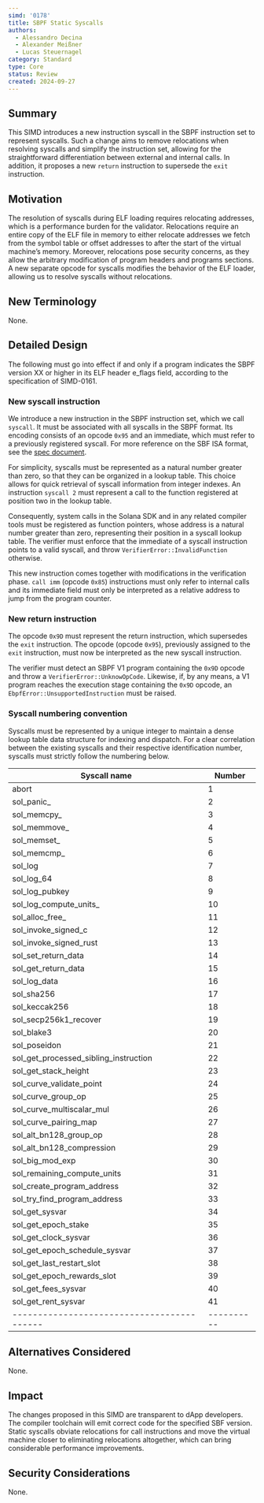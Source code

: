 ```yaml
---
simd: '0178'
title: SBPF Static Syscalls
authors:
  - Alessandro Decina
  - Alexander Meißner
  - Lucas Steuernagel
category: Standard
type: Core
status: Review
created: 2024-09-27
---
```


## Summary

This SIMD introduces a new instruction syscall in the SBPF instruction set to 
represent syscalls. Such a change aims to remove relocations when resolving 
syscalls and simplify the instruction set, allowing for the straightforward 
differentiation between external and internal calls. In addition, it proposes 
a new `return` instruction to supersede the `exit` instruction.

## Motivation

The resolution of syscalls during ELF loading requires relocating addresses, 
which is a performance burden for the validator. Relocations require an entire 
copy of the ELF file in memory to either relocate addresses we fetch from the 
symbol table or offset addresses to after the start of the virtual machine’s 
memory. Moreover, relocations pose security concerns, as they allow the 
arbitrary modification of program headers and programs sections. A new 
separate opcode for syscalls modifies the behavior of the ELF loader, allowing 
us to resolve syscalls without relocations.

## New Terminology

None.

## Detailed Design

The following must go into effect if and only if a program indicates the SBPF 
version XX or higher in its ELF header e_flags field, according to the 
specification of SIMD-0161.

### New syscall instruction

We introduce a new instruction in the SBPF instruction set, which we call 
`syscall`. It must be associated with all syscalls in the SBPF format. Its 
encoding consists of an opcode `0x95` and an immediate, which must refer to a 
previously registered syscall. For more reference on the SBF ISA format, see 
the 
[spec document](https://github.com/solana-labs/rbpf/blob/main/doc/bytecode.md).

For simplicity, syscalls must be represented as a natural number greater than 
zero, so that they can be organized in a lookup table. This choice allows for 
quick retrieval of syscall information from integer indexes. An instruction 
`syscall 2` must represent a call to the function registered at position two 
in the lookup table.

Consequently, system calls in the Solana SDK and in any related compiler tools 
must be registered as function pointers, whose address is a natural number 
greater than zero, representing their position in a syscall lookup table. The 
verifier must enforce that the immediate of a syscall instruction points to a 
valid syscall, and throw `VerifierError::InvalidFunction` otherwise.

This new instruction comes together with modifications in the verification 
phase. `call imm` (opcode `0x85`) instructions must only refer to internal 
calls and its immediate field must only be interpreted as a relative address 
to jump from the program counter. 

### New return instruction

The opcode `0x9D` must represent the return instruction, which supersedes the 
`exit` instruction. The opcode (opcode `0x95`), previously assigned to the 
`exit` instruction, must now be interpreted as the new syscall instruction.

The verifier must detect an SBPF V1 program containing the `0x9D` opcode and 
throw a `VerifierError::UnknowOpCode`. Likewise, if, by any means, a V1 
program reaches the execution stage containing the `0x9D` opcode, an 
`EbpfError::UnsupportedInstruction` must be raised.

### Syscall numbering convention

Syscalls must be represented by a unique integer to maintain a dense lookup 
table data structure for indexing and dispatch. For a clear correlation 
between the existing syscalls and their respective identification number, 
syscalls must strictly follow the numbering below.

|           Syscall name                   |  Number  |
|------------------------------------------|----------|
|   abort                                  |    1     |
|   sol_panic_                             |    2     |
|   sol_memcpy_                            |    3     |
|   sol_memmove_                           |    4     |
|   sol_memset_                            |    5     |
|   sol_memcmp_                            |    6     |
|   sol_log                                |    7     |
|   sol_log_64                             |    8     |
|   sol_log_pubkey                         |    9     |
|   sol_log_compute_units_                 |    10    |
|   sol_alloc_free_                        |    11    |
|   sol_invoke_signed_c                    |    12    |
|   sol_invoke_signed_rust                 |    13    |
|   sol_set_return_data                    |    14    |
|   sol_get_return_data                    |    15    |
|   sol_log_data                           |    16    |
|   sol_sha256                             |    17    |
|   sol_keccak256                          |    18    |
|   sol_secp256k1_recover                  |    19    |
|   sol_blake3                             |    20    |
|   sol_poseidon                           |    21    |
|   sol_get_processed_sibling_instruction  |    22    |
|   sol_get_stack_height                   |    23    |
|   sol_curve_validate_point               |    24    |
|   sol_curve_group_op                     |    25    |
|   sol_curve_multiscalar_mul              |    26    |
|   sol_curve_pairing_map                  |    27    |
|   sol_alt_bn128_group_op                 |    28    |
|   sol_alt_bn128_compression              |    29    |
|   sol_big_mod_exp                        |    30    |
|   sol_remaining_compute_units            |    31    |
|   sol_create_program_address             |    32    |
|   sol_try_find_program_address           |    33    |
|   sol_get_sysvar                         |    34    |
|   sol_get_epoch_stake                    |    35    |
|   sol_get_clock_sysvar                   |    36    |
|   sol_get_epoch_schedule_sysvar          |    37    |
|   sol_get_last_restart_slot              |    38    |
|   sol_get_epoch_rewards_slot             |    39    |
|   sol_get_fees_sysvar                    |    40    |
|   sol_get_rent_sysvar                    |    41    |
|------------------------------------------|----------|

## Alternatives Considered

None.

## Impact

The changes proposed in this SIMD are transparent to dApp developers. The 
compiler toolchain will emit correct code for the specified SBF version. 
Static syscalls obviate relocations for call instructions and move the virtual 
machine closer to eliminating relocations altogether, which can bring 
considerable performance improvements.

## Security Considerations

None.
